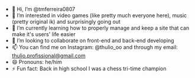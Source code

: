 - 👋 Hi, I’m @tmferreira0807
- 👀 I’m interested in video games (like pretty much everyone here), music (pretty original ik) and surprisingly going out
- 🌱 I’m currently learning how to properly manage and keep a site that can make it's users' life easier
- 💞️ I’m looking to collaborate on front-end and back-end developing
- 📫 You can find me on Instagram: @thulio_oo and through my email: thulio.profissional@gmail.com
- 😄 Pronouns: he/him
- ⚡ Fun fact: Back in high school I was a chess tri-time champion

<!---
tmferreira0807/tmferreira0807 is a ✨ special ✨ repository because its `README.md` (this file) appears on your GitHub profile.
You can click the Preview link to take a look at your changes.
--->
